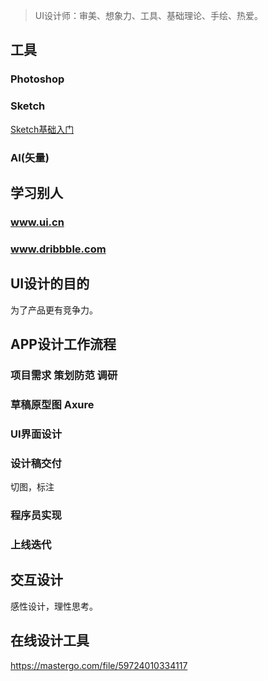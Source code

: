 > UI设计师：审美、想象力、工具、基础理论、手绘、热爱。

## 工具
### Photoshop

### Sketch
[Sketch基础入门](https://www.imooc.com/learn/900)

### AI(矢量)

## 学习别人
### www.ui.cn

### www.dribbble.com


## UI设计的目的
为了产品更有竞争力。

## APP设计工作流程
### 项目需求 策划防范 调研

### 草稿原型图 Axure

### UI界面设计

### 设计稿交付
切图，标注

### 程序员实现

### 上线迭代

## 交互设计
感性设计，理性思考。


## 在线设计工具
https://mastergo.com/file/59724010334117